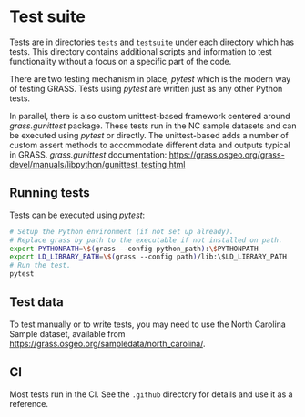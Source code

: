 # Test suite

Tests are in directories `tests` and `testsuite` under each directory which has tests.
This directory contains additional scripts and information to test functionality
without a focus on a specific part of the code.

There are two testing mechanism in place, _pytest_ which is the modern way of testing
GRASS. Tests using _pytest_ are written just as any other Python tests.

In parallel, there is also custom unittest-based framework centered around
_grass.gunittest_ package. These tests run in the NC sample datasets and can be
executed using _pytest_ or directly. The unittest-based adds a number of custom
assert methods to accommodate different data and outputs typical in GRASS.
_grass.gunittest_ documentation:
<https://grass.osgeo.org/grass-devel/manuals/libpython/gunittest_testing.html>

## Running tests

Tests can be executed using _pytest_:

```bash
# Setup the Python environment (if not set up already).
# Replace grass by path to the executable if not installed on path.
export PYTHONPATH=\$(grass --config python_path):\$PYTHONPATH
export LD_LIBRARY_PATH=\$(grass --config path)/lib:\$LD_LIBRARY_PATH
# Run the test.
pytest
```

## Test data

To test manually or to write tests, you may need to use the North Carolina
Sample dataset, available from
<https://grass.osgeo.org/sampledata/north_carolina/>.

## CI

Most tests run in the CI. See the `.github` directory for details and
use it as a reference.
